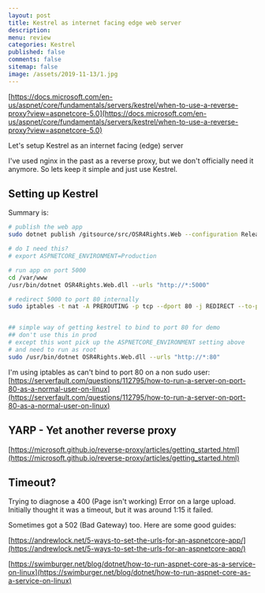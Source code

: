 ```yaml
---
layout: post
title: Kestrel as internet facing edge web server
description: 
menu: review
categories: Kestrel 
published: false 
comments: false     
sitemap: false
image: /assets/2019-11-13/1.jpg
---
```


[https://docs.microsoft.com/en-us/aspnet/core/fundamentals/servers/kestrel/when-to-use-a-reverse-proxy?view=aspnetcore-5.0](https://docs.microsoft.com/en-us/aspnet/core/fundamentals/servers/kestrel/when-to-use-a-reverse-proxy?view=aspnetcore-5.0)

Let's setup Kestrel as an internet facing (edge) server

I've used nginx in the past as a reverse proxy, but we don't officially need it anymore. So lets keep it simple and just use Kestrel.

## Setting up Kestrel

Summary is:

```bash
# publish the web app
sudo dotnet publish /gitsource/src/OSR4Rights.Web --configuration Release --output /var/www

# do I need this?
# export ASPNETCORE_ENVIRONMENT=Production

# run app on port 5000
cd /var/www
/usr/bin/dotnet OSR4Rights.Web.dll --urls "http://*:5000"

# redirect 5000 to port 80 internally
sudo iptables -t nat -A PREROUTING -p tcp --dport 80 -j REDIRECT --to-port 5000


## simple way of getting kestrel to bind to port 80 for demo
## don't use this in prod
# except this wont pick up the ASPNETCORE_ENVIRONMENT setting above
# and need to run as root
sudo /usr/bin/dotnet OSR4Rights.Web.dll --urls "http://*:80"
```

I'm using iptables as can't bind to port 80 on a non sudo user:
[https://serverfault.com/questions/112795/how-to-run-a-server-on-port-80-as-a-normal-user-on-linux](https://serverfault.com/questions/112795/how-to-run-a-server-on-port-80-as-a-normal-user-on-linux)





## YARP - Yet another reverse proxy

[https://microsoft.github.io/reverse-proxy/articles/getting_started.html](https://microsoft.github.io/reverse-proxy/articles/getting_started.html)

## Timeout?

Trying to diagnose a 400 (Page isn't working) Error on a large upload. Initially thought it was a timeout, but it was around 1:15 it failed.


Sometimes got a 502 (Bad Gateway) too.
Here are some good guides:

[https://andrewlock.net/5-ways-to-set-the-urls-for-an-aspnetcore-app/](https://andrewlock.net/5-ways-to-set-the-urls-for-an-aspnetcore-app/)

[https://swimburger.net/blog/dotnet/how-to-run-aspnet-core-as-a-service-on-linux](https://swimburger.net/blog/dotnet/how-to-run-aspnet-core-as-a-service-on-linux)

